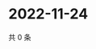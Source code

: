 # 2022-11-24

共 0 条

<!-- BEGIN WEIBO -->
<!-- 最后更新时间 Thu Nov 24 2022 19:12:37 GMT+0800 (China Standard Time) -->

<!-- END WEIBO -->
